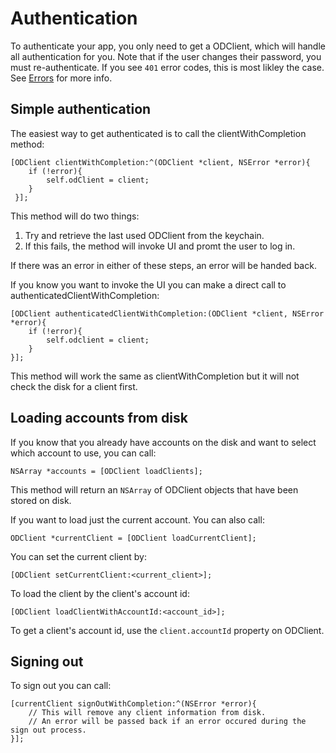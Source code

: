 # Authentication

To authenticate your app, you only need to get a ODClient, which will handle all authentication for you. Note that if the user changes their password, you must re-authenticate.  If you see `401` error codes, this is most likley the case. See [Errors](error.md) for more info.

## Simple authentication
The easiest way to get authenticated is to call the clientWithCompletion method:

```
[ODClient clientWithCompletion:^(ODClient *client, NSError *error){
    if (!error){
        self.odClient = client;
    }
 }];
```

This method will do two things:

1. Try and retrieve the last used ODClient from the keychain.
2. If this fails, the method will invoke UI and promt the user to log in.

If there was an error in either of these steps, an error will be handed back.

If you know you want to invoke the UI you can make a direct call to authenticatedClientWithCompletion:

```
[ODClient authenticatedClientWithCompletion:(ODClient *client, NSError *error){
    if (!error){
        self.odclient = client;
    }
}];
```
This method will work the same as clientWithCompletion but it will not check the disk for a client first.

## Loading accounts from disk

If you know that you already have accounts on the disk and want to select which account to use, you can call:

```
NSArray *accounts = [ODClient loadClients];
```

This method will return an `NSArray` of ODClient objects that have been stored on disk.

If you want to load just the current account. You can also call:

```
ODClient *currentClient = [ODClient loadCurrentClient];
```

You can set the current client by:

```
[ODClient setCurrentClient:<current_client>];
```

To load the client by the client's account id:

```
[ODClient loadClientWithAccountId:<account_id>];
```

To get a client's account id, use the `client.accountId` property on ODClient.

## Signing out

To sign out you can call:

```
[currentClient signOutWithCompletion:^(NSError *error){
    // This will remove any client information from disk.
    // An error will be passed back if an error occured during the sign out process.
}];
```
